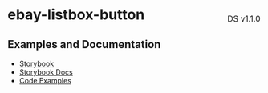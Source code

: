 <h1 style='display: flex; justify-content: space-between; align-items: center;'>
    <span>
        ebay-listbox-button
    </span>
    <span style='font-weight: normal; font-size: medium; margin-bottom: -15px;'>
        DS v1.1.0
    </span>
</h1>

## Examples and Documentation

-   [Storybook](https://ebay.github.io/ebayui-core/?path=/story/buttons-ebay-listbox-button)
-   [Storybook Docs](https://ebay.github.io/ebayui-core/?path=/docs/buttons-ebay-listbox-button)
-   [Code Examples](https://github.com/eBay/ebayui-core/tree/master/src/components/ebay-listbox-button/examples)

